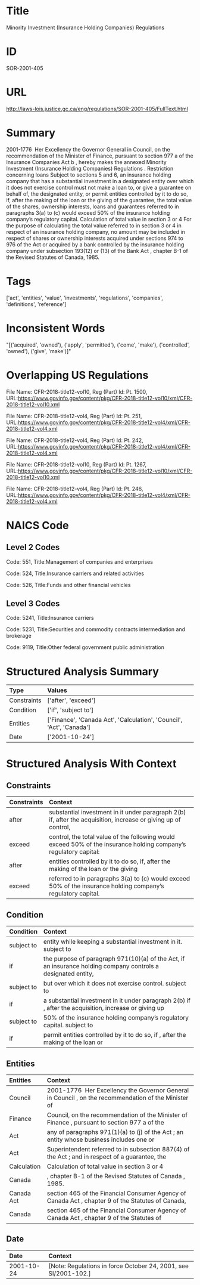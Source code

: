 # Title
Minority Investment (Insurance Holding Companies) Regulations


# ID
SOR-2001-405

# URL
http://laws-lois.justice.gc.ca/eng/regulations/SOR-2001-405/FullText.html


# Summary
2001-1776  Her Excellency the Governor General in Council, on the recommendation of the Minister of Finance, pursuant to section 977 a  of the  Insurance Companies Act b , hereby makes the annexed  Minority Investment (Insurance Holding Companies) Regulations .
Restriction concerning loans Subject to sections 5 and 6, an insurance holding company that has a substantial investment in a designated entity over which it does not exercise control must not make a loan to, or give a guarantee on behalf of, the designated entity, or permit entities controlled by it to do so, if, after the making of the loan or the giving of the guarantee, the total value of the shares, ownership interests, loans and guarantees referred to in paragraphs 3(a) to (c) would exceed 50% of the insurance holding company’s regulatory capital.
Calculation of  total value  in section 3 or 4 For the purpose of calculating the total value referred to in section 3 or 4 in respect of an insurance holding company, no amount may be included in respect of shares or ownership interests acquired under sections 974 to 976 of the Act or acquired by a bank controlled by the insurance holding company under subsection 193(12) or (13) of the  Bank Act , chapter B-1 of the Revised Statutes of Canada, 1985.


# Tags
['act', 'entities', 'value', 'investments', 'regulations', 'companies', 'definitions', 'reference']


# Inconsistent Words
"[('acquired', 'owned'), ('apply', 'permitted'), ('come', 'make'), ('controlled', 'owned'), ('give', 'make')]"


# Overlapping US Regulations
File Name: CFR-2018-title12-vol10, Reg (Part) Id: Pt. 1500, URL:https://www.govinfo.gov/content/pkg/CFR-2018-title12-vol10/xml/CFR-2018-title12-vol10.xml

File Name: CFR-2018-title12-vol4, Reg (Part) Id: Pt. 251, URL:https://www.govinfo.gov/content/pkg/CFR-2018-title12-vol4/xml/CFR-2018-title12-vol4.xml

File Name: CFR-2018-title12-vol4, Reg (Part) Id: Pt. 242, URL:https://www.govinfo.gov/content/pkg/CFR-2018-title12-vol4/xml/CFR-2018-title12-vol4.xml

File Name: CFR-2018-title12-vol10, Reg (Part) Id: Pt. 1267, URL:https://www.govinfo.gov/content/pkg/CFR-2018-title12-vol10/xml/CFR-2018-title12-vol10.xml

File Name: CFR-2018-title12-vol4, Reg (Part) Id: Pt. 246, URL:https://www.govinfo.gov/content/pkg/CFR-2018-title12-vol4/xml/CFR-2018-title12-vol4.xml




# NAICS Code
## Level 2 Codes
Code: 551, Title:Management of companies and enterprises

Code: 524, Title:Insurance carriers and related activities

Code: 526, Title:Funds and other financial vehicles




## Level 3 Codes
Code: 5241, Title:Insurance carriers

Code: 5231, Title:Securities and commodity contracts intermediation and brokerage

Code: 9119, Title:Other federal government public administration







# Structured Analysis Summary
| Type        | Values                                                               |
|:------------|:---------------------------------------------------------------------|
| Constraints | ['after', 'exceed']                                                  |
| Condition   | ['if', 'subject to']                                                 |
| Entities    | ['Finance', 'Canada Act', 'Calculation', 'Council', 'Act', 'Canada'] |
| Date        | ['2001-10-24']                                                       |


# Structured Analysis With Context
 


## Constraints
| Constraints   | Context                                                                                                           |
|:--------------|:------------------------------------------------------------------------------------------------------------------|
| after         | substantial investment in it under paragraph 2(b) if, after the acquisition, increase or giving up of control,    |
| exceed        | control, the total value of the following would exceed 50% of the insurance holding company’s regulatory capital: |
| after         | entities controlled by it to do so, if, after the making of the loan or the giving                                |
| exceed        | referred to in paragraphs 3(a) to (c) would exceed  50% of the insurance holding company’s regulatory capital.    |


## Condition
| Condition   | Context                                                                                                       |
|:------------|:--------------------------------------------------------------------------------------------------------------|
| subject to  | entity while keeping a substantial investment in it. subject to                                               |
| if          | the purpose of paragraph 971(10)(a) of the Act, if an insurance holding company controls a designated entity, |
| subject to  | but over which it does not exercise control. subject to                                                       |
| if          | a substantial investment in it under paragraph 2(b) if , after the acquisition, increase or giving up         |
| subject to  | 50% of the insurance holding company’s regulatory capital. subject to                                         |
| if          | permit entities controlled by it to do so, if , after the making of the loan or                               |


## Entities
| Entities    | Context                                                                                               |
|:------------|:------------------------------------------------------------------------------------------------------|
| Council     | 2001-1776  Her Excellency the Governor General in  Council , on the recommendation of the Minister of |
| Finance     | Council, on the recommendation of the Minister of Finance , pursuant to section 977 a of the          |
| Act         | any of paragraphs 971(1)(a) to (j) of the Act ; an entity whose business includes one or              |
| Act         | Superintendent referred to in subsection 887(4) of the Act ; and in respect of a guarantee, the       |
| Calculation | Calculation of total value in section 3 or 4                                                          |
| Canada      | , chapter B-1 of the Revised Statutes of Canada , 1985.                                               |
| Canada Act  | section 465 of the Financial Consumer Agency of Canada Act , chapter 9 of the Statutes of Canada,     |
| Canada      | section 465 of the Financial Consumer Agency of Canada  Act , chapter 9 of the Statutes of            |


## Date
| Date       | Context                                                           |
|:-----------|:------------------------------------------------------------------|
| 2001-10-24 | [Note: Regulations in force October 24, 2001,  see  SI/2001-102.] |


